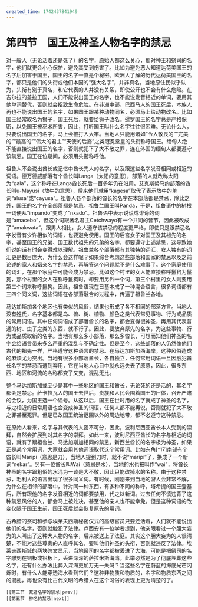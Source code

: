 ```yaml
---
created_time: 1742437841949
---
```

# 第四节　国王及神圣人物名字的禁忌

对一般人（无论活着还是死了）的名字，原始人都这么关心，那对神王和祭司的名字，他们就更会小心保护，避免其受到伤害了。比如为避免恶人知道达荷美国王的名字后加害于国王，国王的名字一直是个秘密。欧洲人了解的历代达荷美国王的名字，都只是他们的头衔或他们本国的“强大名字”，并非真名。当地原住民似乎认为，头衔有别于真名，和它代表的人并没有关系，即使公开也不会有什么危险。在吉尔拉的盖拉王国，人们不能说出国王的名字，也不能说发音相近的单词，要用其他单词替代，否则就会招致生命危险。在非洲中部，巴西马人的国王死后，本族人再也不能说出国王的名字，如果国王跟某种动物同名，必须马上给动物改名。比如国王经常取名为狮子，国王死后，就要给狮子改名。暹罗国王的名字总是严格保密，以免国王被巫术所害，因此，打听国王叫什么名字往往很困难。无论什么人，只要说出国王的名字，马上会被打入大牢。当地人只能用诸如“令人敬畏的”“完美的”“最高的”“伟大的君主”“天使的后裔”之类冠冕堂皇的头衔称呼国王。缅甸人绝不能直接说出国王的名字，否则就犯下了大不敬之罪，连在外国的缅甸人都要遵守该禁忌。国王在位期间，必须用头衔称呼他。

祖鲁人不会说出酋长或记忆中酋长先人的名字，以及跟这些名字发音相同或相近的词语。德万德威部落有个酋长叫Langa（太阳的意思），部落的人就改称太阳为“gala”，这个称呼在Langa酋长死后一百多年仍在沿用。艾克斯努马约部落的酋长叫u-Mayusi（放牛的意思），后来他们就用“kagesa”取代了表示放牛的单词“alusa”或“cayusa”。祖鲁人各个部落的酋长的名字在本部落都是禁忌，除此之外，国王的名字在全部落都是禁忌。祖鲁兰国王叫Panda，于是，祖鲁语中的树根一词便从“impando”变成了“nxado”。祖鲁语中表示说谎或诽谤的词是“amacebo”，但这个词跟著名君主Cetchwayo有一个共同的音节，因此被改成了“amakwata”。跟男人相比，女人遵守该禁忌的程度更严格，即使只是跟禁忌名字发音有少许相似的词语，也要避免使用。国王的后宫女子对国王及其祖先的名字，甚至国王的兄弟、国王数代祖先的兄弟的名字，都要遵守上述禁忌，这导致她们说的话有时会变得难以理解。祖鲁兰各个部落都有其独特的词汇，女人独有的词汇更是数目庞大，为什么会这样呢？如果综合考虑这些部落和国家的禁忌以及之前论述的家人和姻亲名字的禁忌，再解答这个问题就不是什么难事了。这个家庭使用的词汇，在那个家庭中可能会成为禁忌。比如这个村里的女人能直接称呼鬣狗为鬣狗，那个村里的女人在称呼鬣狗时，却要用另外一个词，第三个村里的女人则要用第三个词来称呼鬣狗。因此，祖鲁语现在已基本成了一种混合语言，很多词语都有三四个同义词，这些词语在各部落融合的过程中，传遍了祖鲁兰各地。

马达加斯加各个地区也有类似的风俗，结果也形成了各不相同的部落方言。当地人没有姓氏，名字基本都是鸟、兽、树、植物、颜色之类代表常见事物、行为或品质的常用词语。其中任何词语成了部落酋长的名字，都会变得很神圣，再用其代表普通的树、虫子之类的东西，就不行了。因此，要放弃原先的名字，为这些事物、行为或品质取新的名字。当地有那么多小部落，那么多酋长，可想而知他们神圣的名字会给语言带来多么严重的混乱与不确定性。但是至今，这些部落的人仍然像他们古代的祖先一样，严格遵守这种语言的禁忌。在马达加斯加西海岸，这种风俗造成的麻烦尤为突出。当地有很多小部落酋长，各自独立，任何常用词语一旦因触犯酋长名字的禁忌而遭到弃用，它在当地人心目中就永远失去了原意，因此，很多东西、地区和河流的名称都变了又变，混乱无比。

整个马达加斯加或至少是其中一些地区的国王和酋长，无论死的还是活的，其名字都会是禁忌。萨卡拉瓦人的国王去世后，贵族和人民会围着国王的尸体，召开严肃的会议，为国王选一个谥号。从这以后，国王在世时用的名字就成了神圣的名字，与之相近的日常用语也会变成神圣的词语，任何人都不能再说，否则就犯了大不敬之罪甚至死罪。但是已故国王统治范围以外的周边地带，都不必遵守这种禁忌。

在原始人看来，名字与其代表的人密不可分，因此，波利尼西亚酋长本人受到的崇拜，自然会扩展到对其名字的崇拜。如此一来，波利尼西亚酋长的名字与相近的词语，就有了跟祖鲁兰、马达加斯加相同的禁忌。新西兰酋长的名字极为神圣，如果正是某个常用词，大家就会用其他词语取代这个常用词。比如东角[^17]南部有个酋长叫Maripi（意思是刀），当地人提到刀时，就不说“maripi”了，换成了一个新词“nekar”。另有一位酋长叫Wai（意思是水），当地的水也被叫作“wai”，将酋长神圣的名字跟粗俗的水混为一谈是大不敬，因此只能改掉水的名称。由于这种禁忌，毛利人的语言出现了很多同义词。有时候，刚刚来到当地的游人会非常不解，为什么在相邻的部落中，针对同一种东西，有多种不同的称呼。塔希提的国王登基后，所有跟他的名字发音相近的词都要禁用，代之以新词。过去任何不慎违背了这种禁忌风俗的人，都会马上被处决，甚至他的亲人也不能幸免。但是这种词语的改变仅限于国王生前，国王死后就会恢复原先的用词。

古希腊的祭司和参与埃莱夫西斯秘密仪式的高级官员只要还活着，人们就不能说出他们的名字，否则就触犯了法律。卢西安有一位学者提到，他亲眼看过一个胆大妄为的人叫出了这种大人物的名字，后来被送上了法庭。其实这个胆大妄为的人很清楚，不能对这些尊贵的人直呼其名，要叫他们神圣的头衔，否则就违反了法律。埃莱夫西斯城的两块碑文显示，当地祭司的名字都被丢进了大海，可能是把祭司的名字雕刻在铜板或铅板上，丢进深深的萨拉米斯海湾。此举必然是为了彻底埋葬这些名字，还有什么办法比葬入深海更加万无一失吗？当这些名字在蔚蓝的海底光芒闪烁时，有什么人能穿透海水看到它们？这种非物质和物质的，名字和物质东西之间的混乱，再也没有比古代文明的希腊人在这个习俗的表现上更为清楚的了。

```booknav
[[第三节　死者名字的禁忌|prev]]
[[第五节　神名的禁忌|next]]
```